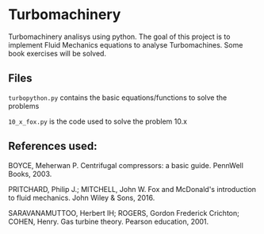 # Turbomachinery
 Turbomachinery analisys using python. The goal of this project is to implement Fluid Mechanics equations to analyse Turbomachines. Some book exercises will be solved.

## Files
`turbopython.py` contains the basic equations/functions to solve the problems

`10_x_fox.py` is the code used to solve the problem 10.x

## References used:

BOYCE, Meherwan P. Centrifugal compressors: a basic guide. PennWell Books, 2003.

PRITCHARD, Philip J.; MITCHELL, John W. Fox and McDonald's introduction to fluid mechanics. John Wiley & Sons, 2016.

SARAVANAMUTTOO, Herbert IH; ROGERS, Gordon Frederick Crichton; COHEN, Henry. Gas turbine theory. Pearson education, 2001.
